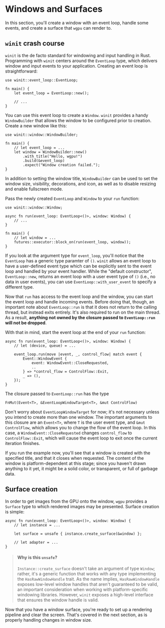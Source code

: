 # Windows and Surfaces

In this section, you'll create a window with an event loop, handle some events, and create a surface that `wgpu` can render to.

## `winit` crash course

`winit` is the de facto standard for windowing and input handling in Rust.
Programming with `winit` centers around the `EventLoop` type, which delivers window and input events to your application.
Creating an event loop is straightforward:

```rust,no_run,no_playground
use winit::event_loop::EventLoop;

fn main() {
    let event_loop = EventLoop::new();

    // ...
}
```

You can use this event loop to create a `Window`.
`winit` provides a handy `WindowBuilder` that allows the window to be configured prior to creation.
Create a new window like this:

```rust,no_run,no_playground
use winit::window::WindowBuilder;

fn main() {
    // let event_loop = ...
    let window = WindowBuilder::new()
        .with_title("Hello, wgpu!")
        .build(&event_loop)
        .expect("Window creation failed.");
}
```

In addition to setting the window title, `WindowBuilder` can be used to set the window size, visibility, decorations, and icon, as well as to disable resizing and enable fullscreen mode.

Pass the newly created `EventLoop` and `Window` to your `run` function:

```rust,no_run,no_playground
use winit::window::Window;

async fn run(event_loop: EventLoop<()>, window: Window) {
    // ...
}

fn main() {
    // let window = ...
    futures::executor::block_on(run(event_loop, window));
}
```

If you look at the argument type for `event_loop`, you'll notice that the `EventLoop` has a generic type paramter of `()`.
`winit` allows an event loop to have a user-defined event type which can be explicitly sent to the event loop and handled by your event handler.
While the "default constructor", `EventLoop::new`, returns an event loop with a user event type of `()` (i.e., no data in user events), you can use `EventLoop::with_user_event` to specify a different type.

Now that `run` has access to the event loop and the window, you can start the event loop and handle incoming events.
Before doing that, though, an important note about `EventLoop::run` is that it does not return to the calling thread, but instead exits entirely.
It's also required to run on the main thread.
As a result, **anything not owned by the closure passed to `EventLoop::run` will not be dropped**.


With that in mind, start the event loop at the end of your `run` function:

```rust,no_run,no_playground
async fn run(event_loop: EventLoop<()>, window: Window) {
    // let (device, queue) = ...

    event_loop.run(move |event, _, control_flow| match event {
        Event::WindowEvent {
            event: WindowEvent::CloseRequested,
            ..
        } => *control_flow = ControlFlow::Exit,
        _ => (),
    });
}
```

The closure passed to `EventLoop::run` has the type

```rust,no_run,no_playground
FnMut(Event<T>, &EventLoopWindowTarget<T>, &mut ControlFlow)
```

Don't worry about `EventLoopWindowTarget` for now; it's not necessary unless you intend to create more than one window.
The important arguments to this closure are an `Event<T>`, where `T` is the user event type, and `&mut ControlFlow`, which allows you to change the flow of the event loop.
In this case, a `WindowEvent::CloseRequested` changes `control_flow` to `ControlFlow::Exit`, which will cause the event loop to exit once the current iteration finishes.

If you run the example now, you'll see that a window is created with the specified title, and that it closes when requested.
The content of the window is platform-dependent at this stage; since you haven't drawn anything to it yet, it might be a solid color, or transparent, or full of garbage data.

## Surface creation

In order to get images from the GPU onto the window, `wgpu` provides a `Surface` type to which rendered images may be presented.
Surface creation is simple:

```rust,no_run,no_playground
async fn run(event_loop: EventLoop<()>, window: Window) {
    // let instance = ...

    let surface = unsafe { instance.create_surface(&window) };

    // let adapter = ...
}
```

> #### Why is this `unsafe`?
>
> `Instance::create_surface` doesn't take an argument of type `Window`; rather, it's a generic function that works with any type implementing the `HasRawWindowHandle` trait.
> As the name implies, `HasRawWindowHandle` exposes low-level window handles that aren't guaranteed to be valid, an important consideration when working with platform-specific windowing libraries.
> However, `winit` exposes a high-level interface that ensures the window handle is valid.

Now that you have a window surface, you're ready to set up a rendering pipeline and clear the screen.
That's covered in the next section, as is properly handling changes in window size.
